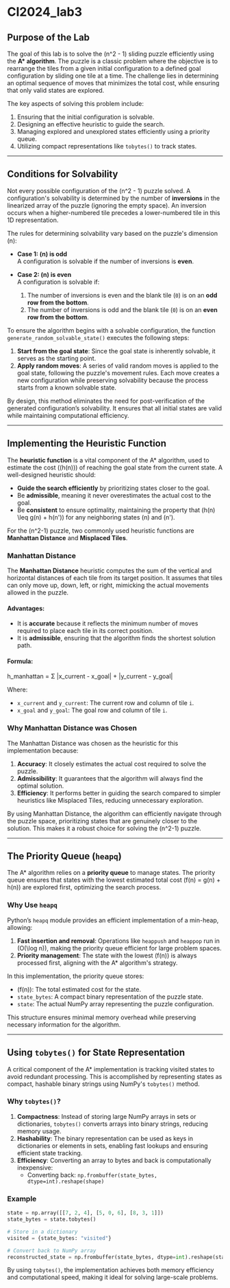 # CI2024_lab3 
##  Purpose of the Lab

The goal of this lab is to solve the \(n^2 - 1\) sliding puzzle efficiently using the **A\* algorithm**. The puzzle is a classic problem where the objective is to rearrange the tiles from a given initial configuration to a defined goal configuration by sliding one tile at a time. The challenge lies in determining an optimal sequence of moves that minimizes the total cost, while ensuring that only valid states are explored.

The key aspects of solving this problem include:
1. Ensuring that the initial configuration is solvable.
2. Designing an effective heuristic to guide the search.
3. Managing explored and unexplored states efficiently using a priority queue.
4. Utilizing compact representations like `tobytes()` to track states.

---

## Conditions for Solvability

Not every possible configuration of the \(n^2 - 1\) puzzle solved.  A configuration's solvability is determined by the number of **inversions** in the linearized array of the puzzle (ignoring the empty space). An inversion occurs when a higher-numbered tile precedes a lower-numbered tile in this 1D representation.

The rules for determining solvability vary based on the puzzle's dimension \(n\):

- **Case 1: \(n\) is odd**  
  A configuration is solvable if the number of inversions is **even**.

- **Case 2: \(n\) is even**  
  A configuration is solvable if:
  1. The number of inversions is even and the blank tile (`0`) is on an **odd row from the bottom**.
  2. The number of inversions is odd and the blank tile (`0`) is on an **even row from the bottom**.

To ensure the algorithm begins with a solvable configuration, the function `generate_random_solvable_state()` executes the following steps:

1. **Start from the goal state**: Since the goal state is inherently solvable, it serves as the starting point.  
2. **Apply random moves**: A series of valid random moves is applied to the goal state, following the puzzle's movement rules. Each move creates a new configuration while preserving solvability because the process starts from a known solvable state.

By design, this method eliminates the need for post-verification of the generated configuration’s solvability. It ensures that all initial states are valid while maintaining computational efficiency.

--- 

## Implementing the Heuristic Function

The **heuristic function** is a vital component of the A* algorithm, used to estimate the cost (\(h(n)\)) of reaching the goal state from the current state. A well-designed heuristic should:

- **Guide the search efficiently** by prioritizing states closer to the goal.
- Be **admissible**, meaning it never overestimates the actual cost to the goal.
- Be **consistent** to ensure optimality, maintaining the property that \(h(n) \leq g(n) + h(n')\) for any neighboring states \(n\) and \(n'\).

For the \(n^2-1\) puzzle, two commonly used heuristic functions are **Manhattan Distance** and **Misplaced Tiles**.

### Manhattan Distance

The **Manhattan Distance** heuristic computes the sum of the vertical and horizontal distances of each tile from its target position. It assumes that tiles can only move up, down, left, or right, mimicking the actual movements allowed in the puzzle.

#### Advantages:
- It is **accurate** because it reflects the minimum number of moves required to place each tile in its correct position.
- It is **admissible**, ensuring that the algorithm finds the shortest solution path.

#### Formula:
h_manhattan = Σ |x_current - x_goal| + |y_current - y_goal|

Where:
- `x_current` and `y_current`: The current row and column of tile `i`.
- `x_goal` and `y_goal`: The goal row and column of tile `i`.
### Why Manhattan Distance was Chosen

The Manhattan Distance was chosen as the heuristic for this implementation because:
1. **Accuracy**: It closely estimates the actual cost required to solve the puzzle.
2. **Admissibility**: It guarantees that the algorithm will always find the optimal solution.
3. **Efficiency**: It performs better in guiding the search compared to simpler heuristics like Misplaced Tiles, reducing unnecessary exploration.

By using Manhattan Distance, the algorithm can efficiently navigate through the puzzle space, prioritizing states that are genuinely closer to the solution. This makes it a robust choice for solving the \(n^2-1\) puzzle. 

---


## The Priority Queue (`heapq`)

The A\* algorithm relies on a **priority queue** to manage states. The priority queue ensures that states with the lowest estimated total cost \(f(n) = g(n) + h(n)\) are explored first, optimizing the search process.

### Why Use `heapq`
Python’s `heapq` module provides an efficient implementation of a min-heap, allowing:
1. **Fast insertion and removal**: Operations like `heappush` and `heappop` run in \(O(\log n)\), making the priority queue efficient for large problem spaces.
2. **Priority management**: The state with the lowest \(f(n)\) is always processed first, aligning with the A\* algorithm's strategy.

In this implementation, the priority queue stores:
- \(f(n)\): The total estimated cost for the state.
- `state_bytes`: A compact binary representation of the puzzle state.
- `state`: The actual NumPy array representing the puzzle configuration.

This structure ensures minimal memory overhead while preserving necessary information for the algorithm.

---

## Using `tobytes()` for State Representation

A critical component of the A\* implementation is tracking visited states to avoid redundant processing. This is accomplished by representing states as compact, hashable binary strings using NumPy's `tobytes()` method.

### Why `tobytes()`?
1. **Compactness**: Instead of storing large NumPy arrays in sets or dictionaries, `tobytes()` converts arrays into binary strings, reducing memory usage.
2. **Hashability**: The binary representation can be used as keys in dictionaries or elements in sets, enabling fast lookups and ensuring efficient state tracking.
3. **Efficiency**: Converting an array to bytes and back is computationally inexpensive:
   - Converting back: `np.frombuffer(state_bytes, dtype=int).reshape(shape)`

### Example
```python
state = np.array([[7, 2, 4], [5, 0, 6], [8, 3, 1]])
state_bytes = state.tobytes()

# Store in a dictionary
visited = {state_bytes: "visited"}

# Convert back to NumPy array
reconstructed_state = np.frombuffer(state_bytes, dtype=int).reshape(state.shape)
```

By using `tobytes()`, the implementation achieves both memory efficiency and computational speed, making it ideal for solving large-scale problems.

